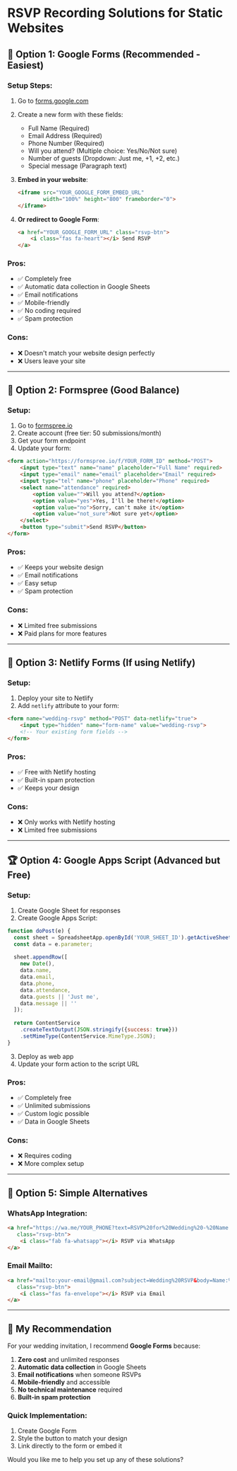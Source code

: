 # RSVP Recording Solutions for Static Websites

## 🥇 Option 1: Google Forms (Recommended - Easiest)

### Setup Steps:
1. Go to [forms.google.com](https://forms.google.com)
2. Create a new form with these fields:
   - Full Name (Required)
   - Email Address (Required) 
   - Phone Number (Required)
   - Will you attend? (Multiple choice: Yes/No/Not sure)
   - Number of guests (Dropdown: Just me, +1, +2, etc.)
   - Special message (Paragraph text)

3. **Embed in your website**:
   ```html
   <iframe src="YOUR_GOOGLE_FORM_EMBED_URL" 
           width="100%" height="800" frameborder="0">
   </iframe>
   ```

4. **Or redirect to Google Form**:
   ```html
   <a href="YOUR_GOOGLE_FORM_URL" class="rsvp-btn">
       <i class="fas fa-heart"></i> Send RSVP
   </a>
   ```

### Pros:
- ✅ Completely free
- ✅ Automatic data collection in Google Sheets
- ✅ Email notifications
- ✅ Mobile-friendly
- ✅ No coding required
- ✅ Spam protection

### Cons:
- ❌ Doesn't match your website design perfectly
- ❌ Users leave your site

---

## 🥈 Option 2: Formspree (Good Balance)

### Setup:
1. Go to [formspree.io](https://formspree.io)
2. Create account (free tier: 50 submissions/month)
3. Get your form endpoint
4. Update your form:

```html
<form action="https://formspree.io/f/YOUR_FORM_ID" method="POST">
    <input type="text" name="name" placeholder="Full Name" required>
    <input type="email" name="email" placeholder="Email" required>
    <input type="tel" name="phone" placeholder="Phone" required>
    <select name="attendance" required>
        <option value="">Will you attend?</option>
        <option value="yes">Yes, I'll be there!</option>
        <option value="no">Sorry, can't make it</option>
        <option value="not_sure">Not sure yet</option>
    </select>
    <button type="submit">Send RSVP</button>
</form>
```

### Pros:
- ✅ Keeps your website design
- ✅ Email notifications
- ✅ Easy setup
- ✅ Spam protection

### Cons:
- ❌ Limited free submissions
- ❌ Paid plans for more features

---

## 🥉 Option 3: Netlify Forms (If using Netlify)

### Setup:
1. Deploy your site to Netlify
2. Add `netlify` attribute to your form:

```html
<form name="wedding-rsvp" method="POST" data-netlify="true">
    <input type="hidden" name="form-name" value="wedding-rsvp">
    <!-- Your existing form fields -->
</form>
```

### Pros:
- ✅ Free with Netlify hosting
- ✅ Built-in spam protection
- ✅ Keeps your design

### Cons:
- ❌ Only works with Netlify hosting
- ❌ Limited free submissions

---

## 🏆 Option 4: Google Apps Script (Advanced but Free)

### Setup:
1. Create Google Sheet for responses
2. Create Google Apps Script:

```javascript
function doPost(e) {
  const sheet = SpreadsheetApp.openById('YOUR_SHEET_ID').getActiveSheet();
  const data = e.parameter;
  
  sheet.appendRow([
    new Date(),
    data.name,
    data.email,
    data.phone,
    data.attendance,
    data.guests || 'Just me',
    data.message || ''
  ]);
  
  return ContentService
    .createTextOutput(JSON.stringify({success: true}))
    .setMimeType(ContentService.MimeType.JSON);
}
```

3. Deploy as web app
4. Update your form action to the script URL

### Pros:
- ✅ Completely free
- ✅ Unlimited submissions
- ✅ Custom logic possible
- ✅ Data in Google Sheets

### Cons:
- ❌ Requires coding
- ❌ More complex setup

---

## 📱 Option 5: Simple Alternatives

### WhatsApp Integration:
```html
<a href="https://wa.me/YOUR_PHONE?text=RSVP%20for%20Wedding%20-%20Name:%20" 
   class="rsvp-btn">
    <i class="fab fa-whatsapp"></i> RSVP via WhatsApp
</a>
```

### Email Mailto:
```html
<a href="mailto:your-email@gmail.com?subject=Wedding%20RSVP&body=Name:%0D%0AEmail:%0D%0APhone:%0D%0AAttending:%20" 
   class="rsvp-btn">
    <i class="fas fa-envelope"></i> RSVP via Email
</a>
```

---

## 🎯 **My Recommendation**

For your wedding invitation, I recommend **Google Forms** because:

1. **Zero cost** and unlimited responses
2. **Automatic data collection** in Google Sheets
3. **Email notifications** when someone RSVPs
4. **Mobile-friendly** and accessible
5. **No technical maintenance** required
6. **Built-in spam protection**

### Quick Implementation:
1. Create Google Form
2. Style the button to match your design
3. Link directly to the form or embed it

Would you like me to help you set up any of these solutions?
